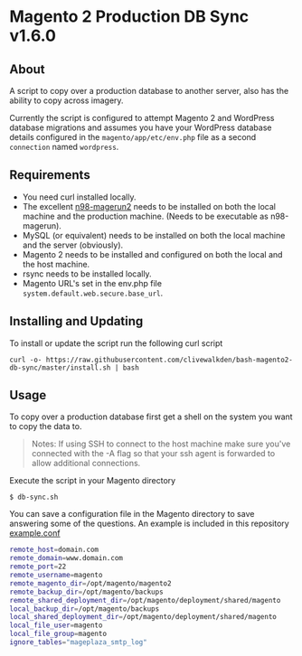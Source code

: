 # Magento 2 Production DB Sync v1.6.0

## About
A script to copy over a production database to another server, also has the ability to copy across imagery.

Currently the script is configured to attempt Magento 2 and WordPress database migrations and assumes you have your WordPress database details configured in the `magento/app/etc/env.php` file as a second `connection` named `wordpress`.

## Requirements
- You need curl installed locally. 
- The excellent [n98-magerun2](https://github.com/netz98/n98-magerun2) needs to be installed on both the local machine and the production machine. (Needs to be executable as n98-magerun).
- MySQL (or equivalent) needs to be installed on both the local machine and the server (obviously).
- Magento 2 needs to be installed and configured on both the local and the host machine.
- rsync needs to be installed locally.
- Magento URL's set in the env.php file `system.default.web.secure.base_url`.

## Installing and Updating
To install or update the script run the following curl script

```curl -o- https://raw.githubusercontent.com/clivewalkden/bash-magento2-db-sync/master/install.sh | bash```

## Usage
To copy over a production database first get a shell on the system you want to copy the data to. 

> Notes: If using SSH to connect to the host machine make sure you've connected with the -A flag so that your ssh agent is forwarded to allow additional connections. 

Execute the script in your Magento directory
```
$ db-sync.sh
```

You can save a configuration file in the Magento directory to save answering some of the questions. An example is included in this repository [example.conf](./example.conf)

```bash
remote_host=domain.com
remote_domain=www.domain.com
remote_port=22
remote_username=magento
remote_magento_dir=/opt/magento/magento2
remote_backup_dir=/opt/magento/backups
remote_shared_deployment_dir=/opt/magento/deployment/shared/magento
local_backup_dir=/opt/magento/backups
local_shared_deployment_dir=/opt/magento/deployment/shared/magento
local_file_user=magento
local_file_group=magento
ignore_tables="mageplaza_smtp_log"
```

